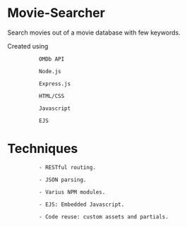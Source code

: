 # Movie-Searcher

Search movies out of a movie database with few keywords.

Created using 

              OMDb API
              
              Node.js 
              
              Express.js
              
              HTML/CSS
              
              Javascript
              
              EJS

# Techniques 

              - RESTful routing.

              - JSON parsing.

              - Varius NPM modules.

              - EJS: Embedded Javascript.

              - Code reuse: custom assets and partials.
